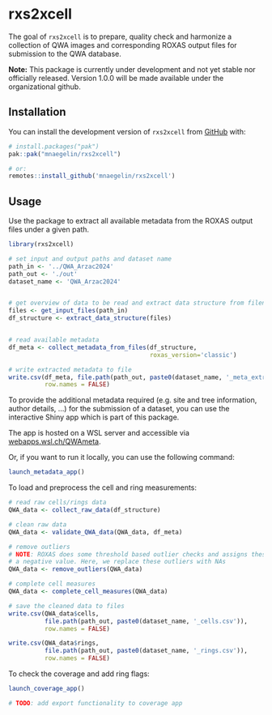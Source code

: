 
<!-- README.md is generated from README.Rmd. Please edit that file -->

# rxs2xcell

<!-- badges: start -->
<!-- badges: end -->

The goal of `rxs2xcell` is to prepare, quality check and harmonize a
collection of QWA images and corresponding ROXAS output files for
submission to the QWA database.

**Note:** This package is currently under development and not yet stable
nor officially released. Version 1.0.0 will be made available under the
organizational github.

## Installation

You can install the development version of `rxs2xcell` from
[GitHub](https://github.com/) with:

``` r
# install.packages("pak")
pak::pak("mnaegelin/rxs2xcell")

# or:
remotes::install_github('mnaegelin/rxs2xcell')
```

## Usage

Use the package to extract all available metadata from the ROXAS output
files under a given path.

``` r
library(rxs2xcell)

# set input and output paths and dataset name
path_in <- '../QWA_Arzac2024'
path_out <- './out'
dataset_name <- 'QWA_Arzac2024'


# get overview of data to be read and extract data structure from filenames
files <- get_input_files(path_in)
df_structure <- extract_data_structure(files)


# read available metadata
df_meta <- collect_metadata_from_files(df_structure,
                                       roxas_version='classic')

# write extracted metadata to file
write.csv(df_meta, file.path(path_out, paste0(dataset_name, '_meta_extracted.csv')),
          row.names = FALSE)
```

To provide the additional metadata required (e.g. site and tree
information, author details, …) for the submission of a dataset, you can
use the interactive Shiny app which is part of this package.

The app is hosted on a WSL server and accessible via
[webapps.wsl.ch/QWAmeta](https://webapps.wsl.ch/QWAmeta/).

Or, if you want to run it locally, you can use the following command:

``` r
launch_metadata_app()
```

To load and preprocess the cell and ring measurements:

``` r
# read raw cells/rings data
QWA_data <- collect_raw_data(df_structure)

# clean raw data
QWA_data <- validate_QWA_data(QWA_data, df_meta)

# remove outliers
# NOTE: ROXAS does some threshold based outlier checks and assigns these a
# a negative value. Here, we replace these outliers with NAs
QWA_data <- remove_outliers(QWA_data)

# complete cell measures
QWA_data <- complete_cell_measures(QWA_data)

# save the cleaned data to files
write.csv(QWA_data$cells,
          file.path(path_out, paste0(dataset_name, '_cells.csv')),
          row.names = FALSE)

write.csv(QWA_data$rings,
          file.path(path_out, paste0(dataset_name, '_rings.csv')),
          row.names = FALSE)
```

To check the coverage and add ring flags:

``` r
launch_coverage_app()

# TODO: add export functionality to coverage app
```
